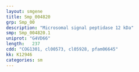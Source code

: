 ```yaml
---
layout: smgene
title: Smp_004820
grp: Smp_00
description: "Microsomal signal peptidase 12 kDa"
smp: Smp_004820.1
uniprot: "G4VD66"
length:   237
cdd: "COG1301, cl00573, cl05928, pfam06645"
kk: K12946
categories: sm
---
```


